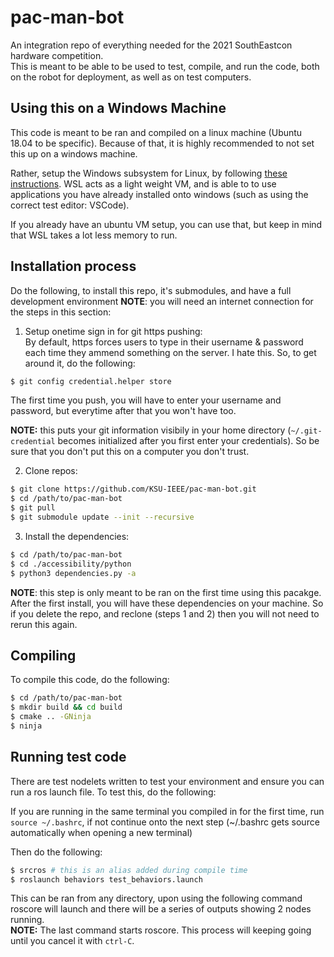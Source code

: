 # pac-man-bot
An integration repo of everything needed for the 2021 SouthEastcon hardware competition.  
This is meant to be able to be used to test, compile, and run the code, both on the robot for deployment, as well as on test computers.  

## Using this on a Windows Machine  
This code is meant to be ran and compiled on a linux machine (Ubuntu 18.04 to be specific). Because of that, it is highly recommended to not set this up on a windows machine.  

Rather, setup the Windows subsystem for Linux, by following [these instructions](https://www.windowscentral.com/install-windows-subsystem-linux-windows-10). WSL acts as a light weight VM, and is able to to use applications you have already installed onto windows (such as using the correct test editor: VSCode). 

If you already have an ubuntu VM setup, you can use that, but keep in mind that WSL takes a lot less memory to run.

## Installation process  
Do the following, to install this repo, it's submodules, and have a full development environment **NOTE**: you will need an internet connection for the steps in this section:  

1. Setup onetime sign in for git https pushing:  
By default, https forces users to type in their username & password each time they ammend something on the server. I hate this. So, to get around it, do the following:  
```BASH
$ git config credential.helper store 
```
The first time you push, you will have to enter your username and password, but everytime after that you won't have too.

**NOTE:** this puts your git information visibily in your home directory (`~/.git-credential` becomes initialized after you first enter your credentials). So be sure that you don't put this on a computer you don't trust.

2. Clone repos:  
```BASH  
$ git clone https://github.com/KSU-IEEE/pac-man-bot.git
$ cd /path/to/pac-man-bot  
$ git pull
$ git submodule update --init --recursive  
```  

3. Install the dependencies:  
```BASH  
$ cd /path/to/pac-man-bot 
$ cd ./accessibility/python  
$ python3 dependencies.py -a  
``` 
**NOTE**: this step is only meant to be ran on the first time using this pacakge. After the first install, you will have these dependencies on your machine. So if you delete the repo, and reclone (steps 1 and 2) then you will not need to rerun this again.  

## Compiling 
To compile this code, do the following:  
```BASH  
$ cd /path/to/pac-man-bot  
$ mkdir build && cd build  
$ cmake .. -GNinja  
$ ninja  
```  

## Running test code  
There are test nodelets written to test your environment and ensure you can run a ros launch file. To test this, do the following:  

If you are running in the same terminal you compiled in for the first time, run `source ~/.bashrc`, if not continue onto the next step (~/.bashrc gets source automatically when opening a new terminal)  

Then do the following:
```BASH  
$ srcros # this is an alias added during compile time  
$ roslaunch behaviors test_behaviors.launch 
```  
This can be ran from any directory, upon using the following command roscore will launch and there will be a series of outputs showing 2 nodes running.  
**NOTE:** The last command starts roscore. This process will keeping going until you cancel it with `ctrl-C`.  
